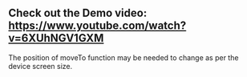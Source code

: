 ## Check out the Demo video: https://www.youtube.com/watch?v=6XUhNGV1GXM
The position of moveTo function may be needed to change as per the device screen size.
